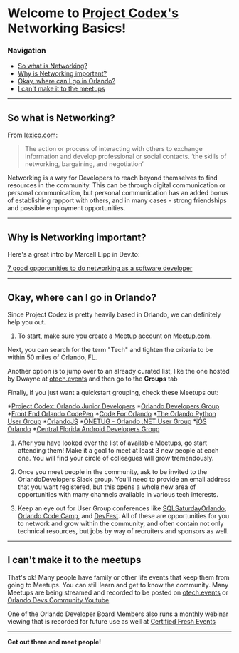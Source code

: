# Welcome to [Project Codex's][1] Networking Basics!
[1]: https://github.com/ProjectCodex

### Navigation
  - [So what is Networking?](#so-what-is-networking)
  - [Why is Networking important?](#why-is-networking-important)
  - [Okay, where can I go in Orlando?](#okay-where-can-i-go-in-orlando)
  - [I can't make it to the meetups](#i-cant-make-it-to-the-meetups)

---
## So what is Networking?

From [lexico.com](https://www.lexico.com/en/definition/networking):
>The action or process of interacting with others to exchange information and develop professional or social contacts.
>‘the skills of networking, bargaining, and negotiation’

Networking is a way for Developers to reach beyond themselves to find resources in the community. This can be through digital communication or personal communication, 
but personal communication has an added bonus of establishing rapport with others, and in many cases - strong friendships and possible employment opportunities.

---
## Why is Networking important?

Here's a great intro by Marcell Lipp in Dev.to: 

[7 good opportunities to do networking as a software developer](https://dev.to/rlxdprogrammer/7-good-opportunities-to-do-networking-as-a-software-developer-38cf)  

---
## Okay, where can I go in Orlando?

Since Project Codex is pretty heavily based in Orlando, we can definitely help you out. 
1. To start, make sure you create a Meetup account on [Meetup.com](https://www.meetup.com/).

Next, you can search for the term "Tech" and tighten the criteria to be within 50 miles of Orlando, FL.

Another option is to jump over to an already curated list, like the one hosted by Dwayne at [otech.events](https://otech.events/) and then go to the **Groups** tab

Finally, if you just want a quickstart grouping, check these Meetups out:

  *[Project Codex: Orlando Junior Developers](https://www.meetup.com/orlando-juniors/)
  *[Orlando Developers Group](https://www.meetup.com/OrlandoDevs/)
  *[Front End Orlando CodePen](https://www.meetup.com/Front-End-Orlando/)
  *[Code For Orlando](https://www.meetup.com/Code-For-Orlando/)
  *[The Orlando Python User Group](https://www.meetup.com/OrlandoPython/)
  *[OrlandoJS](https://www.meetup.com/OrlandoJS/)
  *[ONETUG - Orlando .NET User Group](https://www.meetup.com/ONETUG/)
  *[iOS Orlando](https://www.meetup.com/iOS-Orlando/)
  *[Central Florida Android Developers Group](https://www.meetup.com/Central-Florida-Android-Developers-Group/)

1. After you have looked over the list of available Meetups, go start attending them! Make it a goal to meet at least 3 new people at each one. You will find your circle of colleagues will grow tremendously.

1. Once you meet people in the community, ask to be invited to the OrlandoDevelopers Slack group. You'll need to provide an email address that you want registered, 
but this opens a whole new area of opportunities with many channels available in various tech interests. 

1. Keep an eye out for User Group conferences like [SQLSaturdayOrlando](https://www.sqlsaturday.com/), [Orlando Code Camp](https://orlandocodecamp.com/), and [DevFest](https://devfestflorida.org/).
All of these are opportunities for you to network and grow within the community, and often contain not only technical resources, but jobs by way of recruiters and sponsors as well. 
---
## I can't make it to the meetups

That's ok! Many people have family or other life events that keep them from going to Meetups. You can still learn and get to know the community.
Many Meetups are being streamed and recorded to be posted on [otech.events](https://otech.events/) or [Orlando Devs Community Youtube](https://www.youtube.com/channel/UC1WEDaqcQohRZY7B6G7WayA/videos)

One of the Orlando Developer Board Members also runs a monthly webinar viewing that is recorded for future use as well at [Certified Fresh Events](https://cfe.dev/)

---

**Get out there and meet people!**